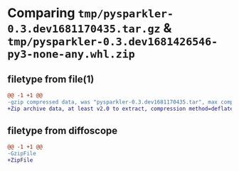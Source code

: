 # Comparing `tmp/pysparkler-0.3.dev1681170435.tar.gz` & `tmp/pysparkler-0.3.dev1681426546-py3-none-any.whl.zip`

## filetype from file(1)

```diff
@@ -1 +1 @@
-gzip compressed data, was "pysparkler-0.3.dev1681170435.tar", max compression
+Zip archive data, at least v2.0 to extract, compression method=deflate
```

## filetype from diffoscope

```diff
@@ -1 +1 @@
-GzipFile
+ZipFile
```

